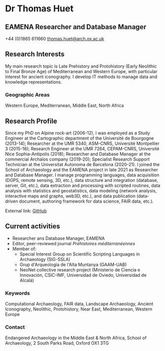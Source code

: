 # Dr Thomas Huet

## EAMENA Researcher and Database Manager

+44 (0)1865 611660
thomas.huet@arch.ox.ac.uk

## Research Interests

My main research topic is Late Prehistory and Protohistory (Early Neolithic to Final Bronze Age) of Mediterranean and Western Europe, with particular interest for ancient iconography. I develop IT methods to manage data and knowledge representations. 

### Geographic Areas

Western Europe, Mediterranean, Middle East, North Africa

## Research Profile

Since my PhD on Alpine rock-art (2006-12), I was employed as a Study Engineer at the Cartographic department of the Université de Bourgogne (2013-14); Researcher at the UMR 5340, ASM-CNRS, Université Montpellier 3 (2015-16); Research Engineer at the UMR 7264, CEPAM-CNRS, Université Nice  Sophia-Antipolis (2018); Researcher and Database Manager at the commercial Archaïos company (2019-20); Specialist Research Support Technician at the Universitat Autonoma de Barcelona (2020-21). I joined the School of Archaeology and the EAMENA project in late 2021 as Researcher and Database Manager.
I manage programming languages, data acquisition (DGPS, remote sensing, 3D, etc.), data structure and integration (database, server, Git, etc.), data extraction and processing with scripted routines, data analysis with statistics and geostatistics, data modeling (network analysis, interactive maps and graphs, web3D, etc.), and data publication (data-driven document, authoring framework for data science, FAIR data, etc.). 

External link: [GitHub](https://github.com/zoometh/thomashuet#thomas-huet-dr-)

## Current activities

* Researcher ans Database Manager, EAMENA
* Editor, peer-reviewed journal *Préhistoires méditerranéennes*
* Member of:
  + Special Interest Group on Scientific Scripting Languages in Archaeology (SIG-SSLA)
  + Grup d'Arqueologia de l'Alta Muntanya (GAAM-UAB)
  + NeoNet collective research project (Ministerio de Ciencia e Innovación, CSIC-IMF, Universidad de Oviedo, Universidad de Alcalá)

### Keywords

Computational Archaeology, FAIR data, Landscape Archaeology, Ancient Iconography, Neolithic, Protohistory, Near East, Mediterranean, Western Europe

### Contact

Endangered Archaeology in the Middle East & North Africa, School of Archaeology, 2 South Parks Road, Oxford OX1 3TG